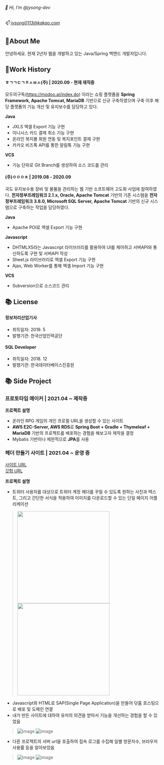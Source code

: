 ###### 👋 Hi, I’m @jysong-dev
###### 📫 jysong0113@kakao.com

## 👋About Me
안녕하세요. 현재 2년차 웹을 개발하고 있는 Java/Spring 백엔드 개발자입니다.

## 💼Work History
#### ㅎㄱㄱㄷㄱㅈㅅㅂㅅ(주) | 2020.09 - 현재 재직중

모두의구독(https://modoo.ai/index.do) 이라는 쇼핑 플랫폼을 <strong>Spring Framework, Apache Tomcat, MariaDB</strong> 기반으로 신규 구축하였으며 구축 이후 해당 플랫폼의 기능 개선 및 유지보수를 담당하고 있다.

**Java**

- JXLS 엑셀 Export 기능 구현
- 이니시스 카드 결제 취소 기능 구현
- 온라인 복지몰 회원 연동 및 복지포인트 결제 구현
- 카카오 비즈톡 API를 통한 알림톡 기능 구현

**VCS**

- 기능 단위로 Git Branch를 생성하여 소스 코드를 관리

#### (주)ㅇㅇㅇㅊ | 2019.08 - 2020.09

국도 유지보수용 장비 및 물품을 관리하는 웹 기반 소프트웨어 고도화 사업에 참여하였다. <strong>전자정부프레임워크 2.1.x, Oracle, Apache Tomcat</strong> 기반의 기존 시스템을 <strong>전자정부프레임워크 3.8.0, Microsoft SQL Server, Apache Tomcat</strong> 기반의 신규 시스템으로 구축하는 작업을 담당하였다.

**Java**

- Apache POI로 엑셀 Export 기능 구현

**Javascript**

- DHTMLX5라는 Javascript 라이브러리를 활용하여 UI를 제어하고 서버API와 통신하도록 구현 및 서버API 작성
- Sheet.js 라이브러리로 엑셀 Export 기능 구현
- Ajax, Web Worker를 통해 엑셀 Import 기능 구현

**VCS**

- Subversion으로 소스코드 관리

## 📚 License

#### 정보처리산업기사

- 취득일자: 2019. 5
- 발행기관: 한국산업인력공단

#### SQL Developer

- 취득일자: 2018. 12
- 발행기관: 한국데이터베이스진흥원

## 📚 Side Project

### 프로토타입 메이커 | 2021.04 ~ 제작중

**프로젝트 설명**

- 온라인 RPG 게임의 개인 프로필 URL을 생성할 수 있는 사이트
- **AWS E2C-Server, AWS RDS**로 **Spring Boot + Gradle + Thymeleaf + MariaDB** 기반의 프로젝트를 배포하는 경험을 해보고자 제작을 결정
- Mybatis 기반이나 제한적으로 **JPA**를 사용

### 헤더 만들기 사이트 | 2021.04 ~ 운영 중

[사이트 URL](http://header-maker.com)  
[깃헙 URL](https://github.com/jysong-dev/header-maker)

**프로젝트 설명**

- 트위터 사용자를 대상으로 트위터 계정 헤더를 꾸밀 수 있도록 원하는 사진과 텍스트, 그리고 간단한 서식을 적용하여 이미지를 다운로드할 수 있는 단일 페이지 어플리케이션
> <img src="https://user-images.githubusercontent.com/71686630/125559580-c287f9a9-7d4c-4bbd-aa99-3b2340368c24.jpg" width="300px">
> <img src="https://user-images.githubusercontent.com/71686630/125559589-c63ee6f6-f8f5-4f0e-a06d-5ff693f10336.png" width="300px">
- Javascript와 HTML로 SAP(Single Page Application)을 만들어 닷홈 호스팅으로 배포 및 도메인 연결
- 내가 만든 사이트에 대하여 유저의 의견을 받아서 기능을 개선하는 경험을 할 수 있었음
> ![image](https://user-images.githubusercontent.com/71686630/125559416-091b5162-5973-45ba-949a-7f513693bcd5.png)
> ![image](https://user-images.githubusercontent.com/71686630/125559458-d98d9006-6763-4caf-8f9b-eb0f6a289785.png)
- 다른 프로젝트의 서버 url을 호출하여 접속 로그를 수집해 일별 방문자수, 브라우저 사용률 등을 알아보았음
> ![image](https://user-images.githubusercontent.com/71686630/125559230-af1bfb0a-a169-473c-be8e-ab9eb0bf8d87.png)
> ![image](https://user-images.githubusercontent.com/71686630/125559278-e2e5106f-6e8f-4270-984c-16240da33b4a.png)


